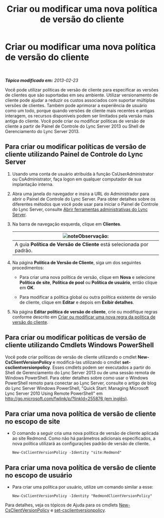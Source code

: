 ﻿---
title: Criar ou modificar uma nova política de versão do cliente
TOCTitle: Criar ou modificar uma nova política de versão do cliente
ms:assetid: 4be6e449-aa82-4b46-abb1-d31281573a72
ms:mtpsurl: https://technet.microsoft.com/pt-br/library/JJ898476(v=OCS.15)
ms:contentKeyID: 52057625
ms.date: 05/19/2016
mtps_version: v=OCS.15
ms.translationtype: HT
---

# Criar ou modificar uma nova política de versão do cliente

 

_**Tópico modificado em:** 2013-02-23_

Você pode utilizar políticas de versão de cliente para especificar as versões de clientes que são suportadas em seu ambiente. Utilizar versionamento de cliente pode ajudar a reduzir os custos associados com suportar múltiplas versões de clientes. Também pode aprimorar a experiência de usuário como um todo, porque quando versões de cliente mais recentes e antigas interagem, os recursos disponíveis podem ser limitados pela versão mais antiga do cliente. Você pode criar ou modificar políticas de versão de cliente a partir de Painel de Controle do Lync Server 2013 ou Shell de Gerenciamento do Lync Server 2013.

## Para criar ou modificar políticas de versão de cliente utilizando Painel de Controle do Lync Server

1.  Usando uma conta de usuário atribuída à função CsUserAdministrator ou CsAdministrator, faça logon em qualquer computador de sua implantação interna.

2.  Abra uma janela do navegador e insira a URL do Administrador para abrir o Painel de Controle do Lync Server. Para obter detalhes sobre os diferentes métodos que você pode usar para iniciar o Painel de Controle do Lync Server, consulte [Abrir ferramentas administrativas do Lync Server](lync-server-2013-open-lync-server-administrative-tools.md).

3.  Na barra de navegação esquerda, clique em **Clientes**.
    
    <table>
    <thead>
    <tr class="header">
    <th><img src="images/Gg425756.note(OCS.15).gif" title="note" alt="note" />Observação:</th>
    </tr>
    </thead>
    <tbody>
    <tr class="odd">
    <td>A guia <strong>Política de Versão de Cliente</strong> está selecionada por padrão.</td>
    </tr>
    </tbody>
    </table>


4.  Na página **Política de Versão de Cliente**, siga um dos seguintes procedimentos:
    
      - Para criar uma nova política de versão, clique em **Nova** e selecione **Política de site**, **Política de pool** ou **Política de usuário**, então clique em **OK**.
    
      - Para modificar a política global ou outra política existente de versão de cliente, clique em **Editar** e depois em **Exibir detalhes**.

5.  Na página **Editar política de versão de cliente**, crie ou modifique regras conforme descrito em [Criar ou modificar uma nova regra da política de versão do cliente](lync-server-2013-create-or-modify-a-new-client-version-policy-rule.md).

## Para criar ou modificar políticas de versão de cliente utilizando Cmdlets Windows PowerShell

Você pode criar políticas de versão de cliente utilizando o cmdlet **New-CsClientVersionPolicy** e modificá-las utilizando o cmdlet **set-csclientversionpolicy**. Esses cmdlets podem ser executados a partir do Shell de Gerenciamento do Lync Server 2013 ou de uma sessão remota de Windows PowerShell. Para obter detalhes sobre como usar o Windows PowerShell remoto para conectar ao Lync Server, consulte o artigo de blog do Lync Server Windows PowerShell, "Quick Start: Managing Microsoft Lync Server 2010 Using Remote PowerShell" em [http://go.microsoft.com/fwlink/p/?linkId=255876 (em inglês)](http://go.microsoft.com/fwlink/p/?linkid=255876).

## Para criar uma nova política de versão de cliente no escopo de site

  - O comando a seguir cria uma nova política de versão de cliente aplicada ao site Redmond. Como não há parâmetros adicionais especificados, a nova política utilizará as configurações padrão de versão de cliente.
    
        New-CsClientVersionPolicy -Identity "site:Redmond"

## Para criar uma nova política de versão de cliente no escopo de usuário

  - Para criar uma política por usuário, utilize um comando similar a esse:
    
        New-CsClientVersionPolicy -Identity "RedmondClientVersionPolicy"

Para detalhes, veja os tópicos de Ajuda para os cmdlets [New-CsClientVersionPolicy](https://docs.microsoft.com/en-us/powershell/module/skype/New-CsClientVersionPolicy) e [set-csclientversionpolicy](https://docs.microsoft.com/en-us/powershell/module/skype/Set-CsClientVersionPolicy).

